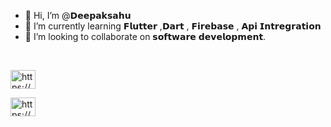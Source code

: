 - 👋 Hi, I’m @𝗗𝗲𝗲𝗽𝗮𝗸𝘀𝗮𝗵𝘂
- 🌱 I’m currently learning 𝗙𝗹𝘂𝘁𝘁𝗲𝗿 ,𝗗𝗮𝗿𝘁 , 𝗙𝗶𝗿𝗲𝗯𝗮𝘀𝗲 , 𝗔𝗽𝗶 𝗜𝗻𝘁𝗿𝗲𝗴𝗿𝗮𝘁𝗶𝗼𝗻
- 💞️ I’m looking to collaborate on 𝘀𝗼𝗳𝘁𝘄𝗮𝗿𝗲 𝗱𝗲𝘃𝗲𝗹𝗼𝗽𝗺𝗲𝗻𝘁.

<br>
<p align="left">
<a href="https://www.linkedin.com/in/deepak-sahu-973979192" target="blank"><img align="center" src="https://raw.githubusercontent.com/rahuldkjain/github-profile-readme-generator/master/src/images/icons/Social/linked-in-alt.svg" alt="https://www.linkedin.com/in/deepak-sahu-973979192" height="30" width="40" /></a>
  
<a href="https://instagram.com/deepak_sahu7566" target="blank"><img align="center" src="https://raw.githubusercontent.com/rahuldkjain/github-profile-readme-generator/master/src/images/icons/Social/instagram.svg" alt="https://https://www.instagram.com/deepak_sahu7566/" height="30" width="40" /></a>
</p>
<br>
